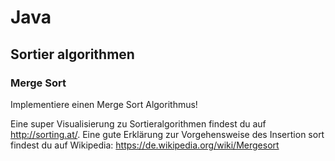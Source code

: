 # Java 

## Sortier algorithmen

### Merge Sort

Implementiere einen Merge Sort Algorithmus!

Eine super Visualisierung zu Sortieralgorithmen findest du auf http://sorting.at/. 
Eine gute Erklärung zur Vorgehensweise des Insertion sort findest du auf Wikipedia: https://de.wikipedia.org/wiki/Mergesort
